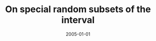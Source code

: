 ---
# Documentation: https://wowchemy.com/docs/managing-content/

title: On special random subsets of the interval
subtitle: ''
summary: ''
authors:
- Jacek Cichoń
- Marek Klonowski
- Przemysław Kobylański
- Łukasz Krzywiecki
- Bartłomiej Różański
- Paweł Zieliński
tags: []
categories: []
date: '2005-01-01'
lastmod: 2022-10-07T05:12:32Z
featured: false
draft: false

# Featured image
# To use, add an image named `featured.jpg/png` to your page's folder.
# Focal points: Smart, Center, TopLeft, Top, TopRight, Left, Right, BottomLeft, Bottom, BottomRight.
image:
  caption: ''
  focal_point: ''
  preview_only: false

# Projects (optional).
#   Associate this post with one or more of your projects.
#   Simply enter your project's folder or file name without extension.
#   E.g. `projects = ["internal-project"]` references `content/project/deep-learning/index.md`.
#   Otherwise, set `projects = []`.
projects: []
publishDate: '2022-10-07T05:12:31.847086Z'
publication_types:
- '4'
abstract: ''
publication: ''
---